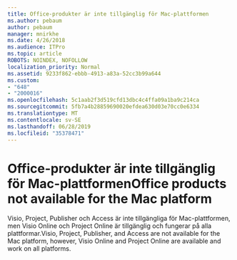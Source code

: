 ```yaml
---
title: Office-produkter är inte tillgänglig för Mac-plattformen
ms.author: pebaum
author: pebaum
manager: mnirkhe
ms.date: 4/26/2018
ms.audience: ITPro
ms.topic: article
ROBOTS: NOINDEX, NOFOLLOW
localization_priority: Normal
ms.assetid: 9233f862-ebbb-4913-a83a-52cc3b99a644
ms.custom:
- "648"
- "2000016"
ms.openlocfilehash: 5c1aab2f3d519cfd13dbc4c4ffa09a1ba9c214ca
ms.sourcegitcommit: 5fb7a4b28859690020efdea630d03e70cc0e6334
ms.translationtype: MT
ms.contentlocale: sv-SE
ms.lasthandoff: 06/28/2019
ms.locfileid: "35378471"
---
```

# <a name="office-products-not-available-for-the-mac-platform"></a><span data-ttu-id="ed0cc-102">Office-produkter är inte tillgänglig för Mac-plattformen</span><span class="sxs-lookup"><span data-stu-id="ed0cc-102">Office products not available for the Mac platform</span></span>

<span data-ttu-id="ed0cc-103">Visio, Project, Publisher och Access är inte tillgängliga för Mac-plattformen, men Visio Online och Project Online är tillgänglig och fungerar på alla plattformar.</span><span class="sxs-lookup"><span data-stu-id="ed0cc-103">Visio, Project, Publisher, and Access are not available for the Mac platform, however, Visio Online and Project Online are available and work on all platforms.</span></span>
  